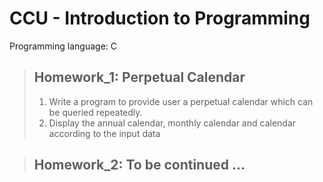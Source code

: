 ﻿# CCU - Introduction to Programming
 Programming language: C
 
> ## Homework_1: Perpetual Calendar
> 1. Write a program to provide user a perpetual calendar which can be queried repeatedly.
> 2. Display the annual calendar, monthly calendar and calendar according to the input data 

> ## Homework_2: To be continued ...
